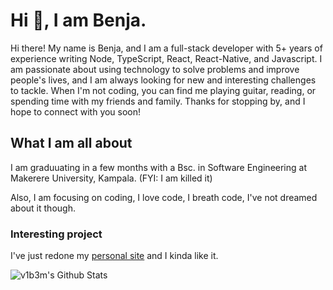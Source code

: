 # Hi 🖖, I am Benja.

Hi there! My name is Benja, and I am a full-stack developer with 5+ years of experience writing Node, TypeScript, React, React-Native, and Javascript. I am passionate about using technology to solve problems and improve people's lives, and I am always looking for new and interesting challenges to tackle. When I'm not coding, you can find me playing guitar, reading, or spending time with my friends and family. Thanks for stopping by, and I hope to connect with you soon!

## What I am all about

I am graduuating in a few months with a Bsc. in Software Engineering at Makerere University, Kampala. (FYI: I am killed it)

Also, I am focusing on coding, I love code, I breath code, I've not dreamed about it though.

### Interesting project

I've just redone my [personal site](https://v1b3m.vercel.app) and I kinda like it.

![v1b3m's Github Stats](https://github-readme-stats.vercel.app/api?username=v1b3m&show_icons=true&theme=dark&count_private=true)

